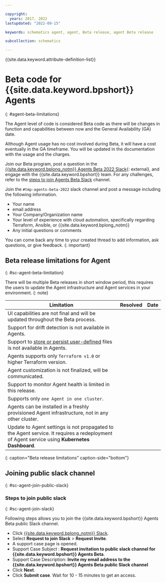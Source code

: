 ```yaml
---

copyright:
  years: 2017, 2022
lastupdated: "2022-09-15"

keywords: schematics agent, agent, Beta release, agent Beta release

subcollection: schematics

---
```


{{site.data.keyword.attribute-definition-list}}

# Beta code for {{site.data.keyword.bpshort}} Agents
{: #agent-beta-limitations}

The Agent level of code is considered Beta code as there will be changes in function and capabilities between now and the General Availability (GA) date.

Although Agent usage has no cost involved during Beta, it will have a cost eventually in the GA timeframe. You will be updated in the documentation with the usage and the charges.

Join our Beta program, post a question in the [{{site.data.keyword.bplong_notm}} Agents Beta 2022 Slack](https://ibm-cloud-schematics.slack.com/archives/C03M925E8BH){: external}, and engage with the {{site.data.keyword.bpshort}} team. For any challenges, refer to the [steps to join Agents Beta Slack](/docs/schematics?topic=schematics-bp-beta-limitations#sc-agent-join-public-slack) channel.

Join the `#tmp-agents-beta-2022` slack channel and post a message including the following information.

- Your name
- email address
- Your Company/Organization name
- Your level of experience with cloud automation, specifically regarding Terraform, Ansible, or {{site.data.keyword.bplong_notm}}
- Any initial questions or comments

You can come back any time to your created thread to add information, ask questions, or give feedback.
{: important}

## Beta release limitations for Agent
{: #sc-agent-beta-limitation}

There will be multiple Beta releases in short window period, this requires the users to update the Agent infrastructure and Agent services in your environment.
{: note}

|  Limitation | Resolved | Date |
| --- |--- | --- | 
| UI capabilities are not final and will be updated throughout the Beta process.| | |
| Support for drift detection is not available in Agents.| | |
| Support to [store or persist user-defined](/docs/schematics?topic=schematics-general-faq#persist-file) files is not available in Agents.| | |
| Agents supports only `Terraform v1.0` or higher Terraform version. | | |
| Agent customization is not finalized, will be communicated. | | |
| Support to monitor Agent health is limited in this release.| | |
| Supports only `one Agent in one cluster`. | | |
| Agents can be installed in a freshly provisioned Agent infrastructure, not in any other cluster.
| Update to Agent settings is not propagated to the Agent service. It requires a redeployment of Agent service using **Kubernetes Dashboard**. |  | |
{: caption="Beta release limitations" caption-side="bottom"}

## Joining public slack channel
{: #sc-agent-join-public-slack}

### Steps to join public slack
{: #sc-agent-join-slack}

Following steps allows you to join the {{site.data.keyword.bpshort}} Agents Beta public Slack channel.
- Click [{{site.data.keyword.bplong_notm}} Slack](https://cloud.ibm.com/schematics/slack).
- Select **Request to join Slack** > **Request Invite**.
- A support case page is opened.
- Support Case Subject : **Request invitation to public slack channel for {{site.data.keyword.bpshort}} Agents Beta**.
- Support Case Description: **Invite my email address to the {{site.data.keyword.bpshort}} Agents Beta public Slack channel**
- Click **Next**.
- Click **Submit case**. Wait for 10 - 15 minutes to get an access.
